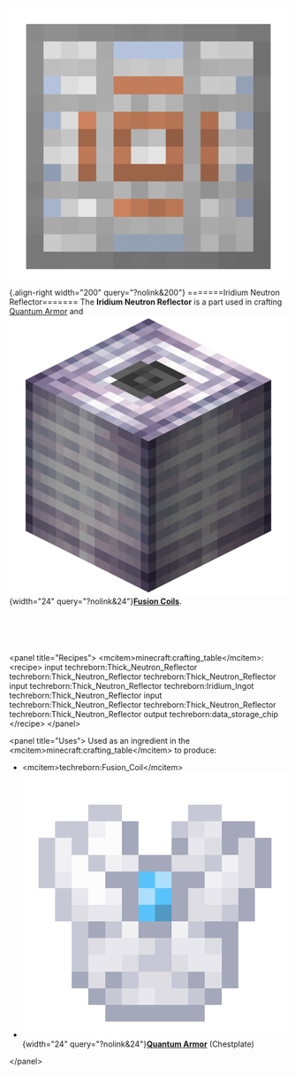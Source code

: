 ![Iridium Neutron Reflector](/media/mods/techreborn/Iridium_Neutron_Reflector.png){.align-right width="200" query="?nolink&200"} =======Iridium Neutron Reflector======= The **Iridium Neutron Reflector** is a part used in crafting [Quantum Armor](/items/armor/quantum_armor) and ![Fusion_Coil.png](/media/mods/techreborn/Fusion_Coil.png){width="24" query="?nolink&24"}**[Fusion Coils](/blocks/Fusion_Coil)**.\
\
\
\
\
\
\<panel title="Recipes"\> \<mcitem\>minecraft:crafting_table\</mcitem\>: \<recipe\> input techreborn:Thick_Neutron_Reflector techreborn:Thick_Neutron_Reflector techreborn:Thick_Neutron_Reflector input techreborn:Thick_Neutron_Reflector techreborn:Iridium_Ingot techreborn:Thick_Neutron_Reflector input techreborn:Thick_Neutron_Reflector techreborn:Thick_Neutron_Reflector techreborn:Thick_Neutron_Reflector output techreborn:data_storage_chip \</recipe\> \</panel\>

\<panel title="Uses"\> Used as an ingredient in the \<mcitem\>minecraft:crafting_table\</mcitem\> to produce:

- \<mcitem\>techreborn:Fusion_Coil\</mcitem\>
- ![quantum_chestplate.png](/media/mods/techreborn/quantum_chestplate.png){width="24" query="?nolink&24"}**[Quantum Armor](/items/armor/quantum_armor)** (Chestplate)

\</panel\>
